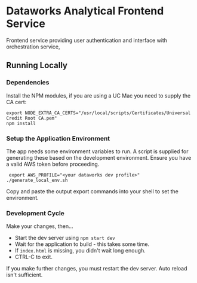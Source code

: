 # Dataworks Analytical Frontend Service
Frontend service providing user authentication and interface with orchestration service,

## Running Locally

### Dependencies

Install the NPM modules, if you are using a UC Mac you need to supply the CA cert:

```
export NODE_EXTRA_CA_CERTS="/usr/local/scripts/Certificates/Universal Credit Root CA.pem"
npm install
```

### Setup the Application Environment

The app needs some environment variables to run. A script is supplied for generating these based on the development environment. Ensure you have a valid AWS token before proceeding.

```
 export AWS_PROFILE="<your dataworks dev profile>"
./generate_local_env.sh
```

Copy and paste the output export commands into your shell to set the environment.

### Development Cycle

Make your changes, then...

* Start the dev server using ```npm start dev```
* Wait for the application to build - this takes some time.
* If ```index.html``` is missing, you didn't wait long enough.
* CTRL-C to exit.

If you make further changes, you must restart the dev server. Auto reload isn't sufficient.
